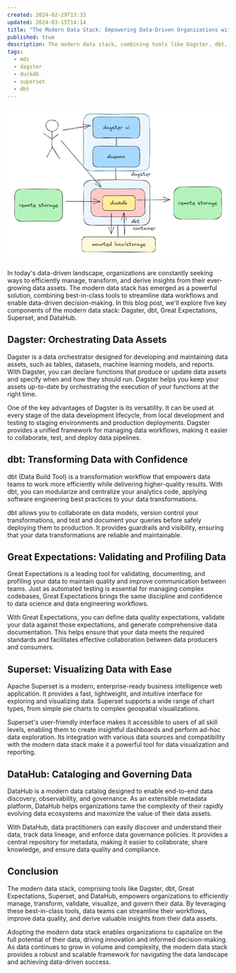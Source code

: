 ```yaml
---
created: 2024-02-29T13:33
updated: 2024-03-15T14:14
title: "The Modern Data Stack: Empowering Data-Driven Organizations with Dagster, dbt, Great Expectations, Superset, and DataHub"
published: true
description: The modern data stack, combining tools like Dagster, dbt, Great Expectations, Superset, and DataHub, empowers organizations to efficiently manage, transform, and derive insights from their data. By adopting these best-in-class tools, data teams can streamline workflows, improve data quality, and drive data-driven decision-making.
tags:
  - mds
  - dagster
  - duckdb
  - superset
  - dbt
---
```

![Pasted image 20240229133407.png](../../../public/assets/Pasted%20image%2020240229133407.png)

In today's data-driven landscape, organizations are constantly seeking ways to efficiently manage, transform, and derive insights from their ever-growing data assets. The modern data stack has emerged as a powerful solution, combining best-in-class tools to streamline data workflows and enable data-driven decision-making. In this blog post, we'll explore five key components of the modern data stack: Dagster, dbt, Great Expectations, Superset, and DataHub.

## Dagster: Orchestrating Data Assets

Dagster is a data orchestrator designed for developing and maintaining data assets, such as tables, datasets, machine learning models, and reports. With Dagster, you can declare functions that produce or update data assets and specify when and how they should run. Dagster helps you keep your assets up-to-date by orchestrating the execution of your functions at the right time.

One of the key advantages of Dagster is its versatility. It can be used at every stage of the data development lifecycle, from local development and testing to staging environments and production deployments. Dagster provides a unified framework for managing data workflows, making it easier to collaborate, test, and deploy data pipelines.

## dbt: Transforming Data with Confidence

dbt (Data Build Tool) is a transformation workflow that empowers data teams to work more efficiently while delivering higher-quality results. With dbt, you can modularize and centralize your analytics code, applying software engineering best practices to your data transformations.

dbt allows you to collaborate on data models, version control your transformations, and test and document your queries before safely deploying them to production. It provides guardrails and visibility, ensuring that your data transformations are reliable and maintainable.

## Great Expectations: Validating and Profiling Data

Great Expectations is a leading tool for validating, documenting, and profiling your data to maintain quality and improve communication between teams. Just as automated testing is essential for managing complex codebases, Great Expectations brings the same discipline and confidence to data science and data engineering workflows.

With Great Expectations, you can define data quality expectations, validate your data against those expectations, and generate comprehensive data documentation. This helps ensure that your data meets the required standards and facilitates effective collaboration between data producers and consumers.

## Superset: Visualizing Data with Ease

Apache Superset is a modern, enterprise-ready business intelligence web application. It provides a fast, lightweight, and intuitive interface for exploring and visualizing data. Superset supports a wide range of chart types, from simple pie charts to complex geospatial visualizations.

Superset's user-friendly interface makes it accessible to users of all skill levels, enabling them to create insightful dashboards and perform ad-hoc data exploration. Its integration with various data sources and compatibility with the modern data stack make it a powerful tool for data visualization and reporting.

## DataHub: Cataloging and Governing Data

DataHub is a modern data catalog designed to enable end-to-end data discovery, observability, and governance. As an extensible metadata platform, DataHub helps organizations tame the complexity of their rapidly evolving data ecosystems and maximize the value of their data assets.

With DataHub, data practitioners can easily discover and understand their data, track data lineage, and enforce data governance policies. It provides a central repository for metadata, making it easier to collaborate, share knowledge, and ensure data quality and compliance.

## Conclusion

The modern data stack, comprising tools like Dagster, dbt, Great Expectations, Superset, and DataHub, empowers organizations to efficiently manage, transform, validate, visualize, and govern their data. By leveraging these best-in-class tools, data teams can streamline their workflows, improve data quality, and derive valuable insights from their data assets.

Adopting the modern data stack enables organizations to capitalize on the full potential of their data, driving innovation and informed decision-making. As data continues to grow in volume and complexity, the modern data stack provides a robust and scalable framework for navigating the data landscape and achieving data-driven success.